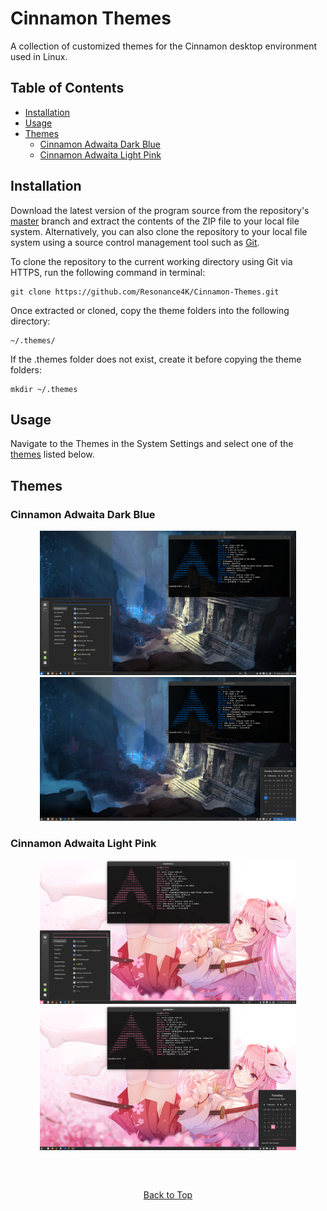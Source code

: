 
# Cinnamon Themes

A collection of customized themes for the Cinnamon desktop environment used in Linux.

## Table of Contents

- [Installation](#installation)
- [Usage](#usage)
- [Themes](#themes)
    - [Cinnamon Adwaita Dark Blue](#cinnamon-adwaita-dark-blue)
    - [Cinnamon Adwaita Light Pink](#cinnamon-adwaita-light-pink)

## Installation

Download the latest version of the program source from the repository's [master](https://github.com/Resonance4K/Cinnamon-Themes/tree/master) branch and extract the contents of the ZIP file to your local file system. Alternatively, you can also clone the repository to your local file system using a source control management tool such as [Git](https://git-scm.com).

To clone the repository to the current working directory using Git via HTTPS, run the following command in terminal:

```
git clone https://github.com/Resonance4K/Cinnamon-Themes.git
```

Once extracted or cloned, copy the theme folders into the following directory:

```
~/.themes/
```

If the .themes folder does not exist, create it before copying the theme folders:

```
mkdir ~/.themes
```

## Usage

Navigate to the Themes in the System Settings and select one of the [themes](#themes) listed below.

## Themes

### Cinnamon Adwaita Dark Blue

<p align="center">
    <img src="/Cinnamon-Adwaita-Dark-Blue/screenshots/cinnamon-adwaita-dark-blue-01.png?raw=true" alt="Cinnamon Adwaita Dark Blue 01" width="410px" />
    <img src="/Cinnamon-Adwaita-Dark-Blue/screenshots/cinnamon-adwaita-dark-blue-02.png?raw=true" alt="Cinnamon Adwaita Dark Blue 02" width="410px" />
</p>

### Cinnamon Adwaita Light Pink

<p align="center">
    <img src="/Cinnamon-Adwaita-Light-Pink/screenshots/cinnamon-adwaita-light-pink-01.png?raw=true" alt="Cinnamon Adwaita Light Pink 01" width="410px" />
    <img src="/Cinnamon-Adwaita-Light-Pink/screenshots/cinnamon-adwaita-light-pink-02.png?raw=true" alt="Cinnamon Adwaita Light Pink 02" width="410px" />
</p>

<br />

<!-- Miscellaneous section with an empty heading acting as a horizontal rule -->
##

<p align="center">
    <a href="#cinnamon-themes">Back to Top</a>
</p>
